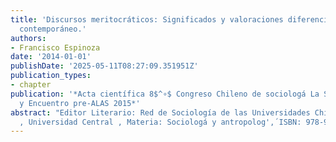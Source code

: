 ```yaml
---
title: 'Discursos meritocráticos: Significados y valoraciones diferenciadas en Chile
  contemporáneo.'
authors:
- Francisco Espinoza
date: '2014-01-01'
publishDate: '2025-05-11T08:27:09.351951Z'
publication_types:
- chapter
publication: '*Acta científica 8$^∘$ Congreso Chileno de sociologá La Serena 2014
  y Encuentro pre-ALAS 2015*'
abstract: "Editor Literario: Red de Sociología de las Universidades Chilenas SOCIORED
  , Universidad Central , Materia: Sociologá y antropolog',́ ISBN: 978-956-330-048-2"
---
```

